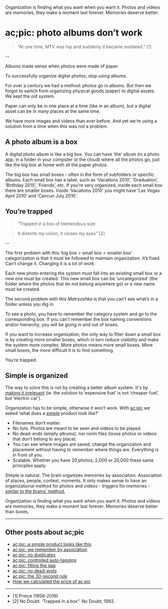 Organization is finding what you want when you want it. Photos and videos are memories, they make a moment last forever. Memories deserve better. 
# ac;pic: photo albums don’t work

> “At one time, MTV was hip and suddenly it became outdated.” [1]

--

Albums made sense when photos were made of paper. 

To successfully organize digital photos, stop using albums.

For over a century we had a method: photos go in albums. But then we forgot to switch from organizing physical goods (paper) to digital assets. We kept the old system. 

Paper can only be in one place at a time (like in an album), but a digital asset can be in many places at the same time. 

We have more images and videos than ever before. And yet we’re using a solution from a time when this was not a problem. 

## A photo album is a box
A digital photo album is like a big box. You can have ‘the’ album (in a photo app, in a folder in your computer or the cloud) where all the photos go, just like the big box at home with all the paper photos.

The big box has small boxes - often in the form of subfolders or specific albums. Each small box has a label, such as ‘Vacations 2010’, ‘Graduation’, ‘Birthday 2015’, ‘Friends’, etc. If you’re very organized, inside each small box there are smaller boxes. Inside ‘Vacations 2010’ you might have ‘Las Vegas April 2010’ and ‘Cancun July 2010’. 

## You’re trapped

> “Trapped in a box of tremendous size

> It distorts my vision, it closes my eyes” [2]

--

The first problem with this ‘big box > small box > smaller box’ categorization is that it must be followed to maintain organization. It’s fixed. Can’t change it. Changing it is a lot of work. 

Each new photo entering the system must fall into an existing small box or a new one must be created. This new small box can be ‘uncategorized’ (the folder where the photos that do not belong anywhere go) or a new name must be created. 

The second problem with this *Matryoshka* is that you can’t see what’s in a folder unless you dig in. 

To see a photo, you have to remember the category system and go to the corresponding box. If you can’t remember the box naming conventions and/or hierarchy, you will be going in and out of boxes.

If you want to increase organization, the only way to filter down a small box is by creating more smaller boxes, which in turn reduce visibility and make the system more complex. More photos means more small boxes. More small boxes, the more difficult it is to find something. 

You’re trapped. 

## Simple is organized
The way to solve this is not by creating a better album system. It's by <a href="https://altocode.nl/blog/think-like-a-doctor" target="_blank">making it irrelevant</a> (ie: the solution to ‘expensive fuel’ is not ‘cheaper fuel’, but ‘electric car’).

Organization has to be simple, otherwise it won’t work. With <a href="https://altocode.nl/pic/" target="_blank">ac;pic</a> we asked ‘what does a <a href="https://altocode.nl/blog/a-simple-product-looks-like-this" target="_blank">simple</a> product look like?’  
- Filenames don’t matter.
- No lists. Photos are meant to be seen and videos to be played. 
- No dead-ends (empty albums), nor ronin files (loose photos or videos that don’t belong to any place).
- You can see where images are saved, change the organization and placement without having to remember where things are. Everything is in front of you.
- Scalable. Whether you have 20 photos, 2,000 or 20,000 these same principles apply.

Simple is natural. The brain organizes memories by association. Association of places, people, context, moments. It only makes sense to have an organizational method for photos and videos - triggers for memories - <a href="https://altocode.nl/blog/we-remember-by-association" target="_blank">similar to the brains’ method.</a> 

Organization is finding what you want when you want it. Photos and videos are memories, they make a moment last forever. Memories deserve better than boxes. 

---

## Other posts about ac;pic
- <a href="https://altocode.nl/blog/a-simple-product-looks-like-this" target="_blank">ac;pic: a simple product looks like this</a>
- <a href="https://altocode.nl/blog/we-remember-by-association" target="_blank">ac;pic: we remember by association</a> 
- <a href="https://altocode.nl/blog/no-duplicates" target="_blank">ac;pic: no duplicates</a>
- <a href="https://altocode.nl/blog/controlled-auto-tagging" target="_blank">ac;pic: controlled auto-tagging</a>
- <a href="https://altocode.nl/blog/filling-the-gap" target="_blank">ac;pic: filling the gap</a>
- <a href="https://altocode.nl/blog/no-dead-ends" target="_blank">ac;pic: no dead-ends</a>
- <a href="https://altocode.nl/blog/the-30-second-rule" target="_blank">ac;pic: the 30-second rule</a>
- <a href="https://altocode.nl/blog/how-we-calculated-the-price-of-acpic" target="_blank">How we calculated the price of ac;pic</a>
 
---

- [1] Prince (1958-2016)
- [2] No Doubt. ‘Trapped in a box”. No Doubt, 1992. 
